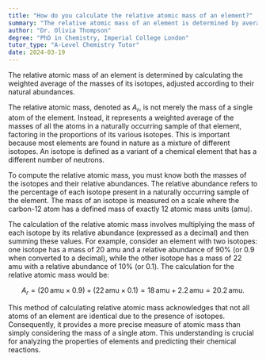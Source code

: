 ```yaml
---
title: "How do you calculate the relative atomic mass of an element?"
summary: "The relative atomic mass of an element is determined by averaging the masses of its isotopes, taking into account their natural abundances."
author: "Dr. Olivia Thompson"
degree: "PhD in Chemistry, Imperial College London"
tutor_type: "A-Level Chemistry Tutor"
date: 2024-03-19
---
```


The relative atomic mass of an element is determined by calculating the weighted average of the masses of its isotopes, adjusted according to their natural abundances.

The relative atomic mass, denoted as $A_r$, is not merely the mass of a single atom of the element. Instead, it represents a weighted average of the masses of all the atoms in a naturally occurring sample of that element, factoring in the proportions of its various isotopes. This is important because most elements are found in nature as a mixture of different isotopes. An isotope is defined as a variant of a chemical element that has a different number of neutrons.

To compute the relative atomic mass, you must know both the masses of the isotopes and their relative abundances. The relative abundance refers to the percentage of each isotope present in a naturally occurring sample of the element. The mass of an isotope is measured on a scale where the carbon-12 atom has a defined mass of exactly $12$ atomic mass units (amu).

The calculation of the relative atomic mass involves multiplying the mass of each isotope by its relative abundance (expressed as a decimal) and then summing these values. For example, consider an element with two isotopes: one isotope has a mass of $20$ amu and a relative abundance of $90\%$ (or $0.9$ when converted to a decimal), while the other isotope has a mass of $22$ amu with a relative abundance of $10\%$ (or $0.1$). The calculation for the relative atomic mass would be:

$$
A_r = (20 \, \text{amu} \times 0.9) + (22 \, \text{amu} \times 0.1) = 18 \, \text{amu} + 2.2 \, \text{amu} = 20.2 \, \text{amu}.
$$

This method of calculating relative atomic mass acknowledges that not all atoms of an element are identical due to the presence of isotopes. Consequently, it provides a more precise measure of atomic mass than simply considering the mass of a single atom. This understanding is crucial for analyzing the properties of elements and predicting their chemical reactions.
    